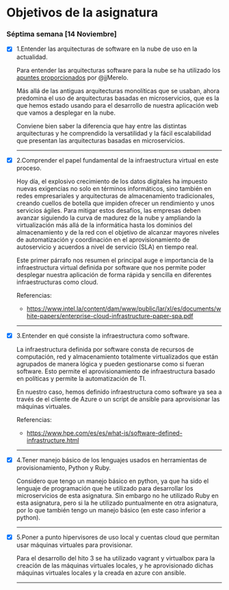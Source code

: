 # Objetivos de la asignatura

### Séptima semana [14 Noviembre]

* [x] 1.Entender las arquitecturas de software en la nube de uso en la actualidad.

  Para entender las arquitecturas software para la nube se ha utilizado los [apuntes proporcionados](http://jj.github.io/CC/documentos/temas/Arquitecturas_para_la_nube) por @jjMerelo.

  Más allá de las antiguas arquitecturas monolíticas que se usaban, ahora predomina el uso de arquitecturas basadas en microservicios, que es la que hemos estado usando para el desarrollo de nuestra aplicación web que vamos a desplegar en la nube.

  Conviene bien saber la diferencia que hay entre las distintas arquitecturas y he comprendido la versatilidad y la fácil escalabilidad que presentan las arquitecturas basadas en microservicios.

  ---

* [x] 2.Comprender el papel fundamental de la infraestructura virtual en este proceso.

  Hoy día, el explosivo crecimiento de los datos
  digitales ha impuesto nuevas exigencias no
  solo en términos informáticos, sino también
  en redes empresariales y arquitecturas de
  almacenamiento tradicionales, creando
  cuellos de botella que impiden ofrecer un
  rendimiento y unos servicios ágiles. Para
  mitigar estos desafíos, las empresas deben
  avanzar siguiendo la curva de madurez de
  la nube y ampliando la virtualización más
  allá de la informática hasta los dominios del
  almacenamiento y de la red con el objetivo de
  alcanzar mayores niveles de automatización
  y coordinación en el aprovisionamiento de
  autoservicio y acuerdos a nivel de servicio
  (SLA) en tiempo real.

  Este primer párrafo nos resumen el principal auge e importancia de la infraestructura virtual definida por software que nos permite poder desplegar nuestra aplicación de forma rápida y sencilla en diferentes infraestructuras como cloud.

  Referencias:
  - https://www.intel.la/content/dam/www/public/lar/xl/es/documents/white-papers/enterprise-cloud-infrastructure-paper-spa.pdf

  ---

* [x] 3.Entender en qué consiste la infraestructura como software.

  La infraestructura definida por software consta de recursos de computación, red y almacenamiento totalmente virtualizados que están agrupados de manera lógica y pueden gestionarse como si fueran software. Esto permite el aprovisionamiento de infraestructura basado en políticas y permite la automatización de TI.

  En nuestro caso, hemos definido infraestructura como software ya sea a través de el cliente de Azure o un script de ansible para aprovisionar las máquinas virtuales.

  Referencias:
  - https://www.hpe.com/es/es/what-is/software-defined-infrastructure.html

  ---

* [x] 4.Tener manejo básico de los lenguajes usados en herramientas de provisionamiento, Python y Ruby.

  Considero que tengo un manejo básico en python, ya que ha sido el lenguaje de programación que he utilizado para desarrollar los microservicios de esta asignatura. Sin embargo no he utilizado Ruby en esta asignatura, pero si la he utilizado puntualmente en otra asignatura, por lo que también tengo un manejo básico (en este caso inferior a python).

  ---

* [x] 5.Poner a punto hipervisores de uso local y cuentas cloud que permitan usar máquinas virtuales para provisionar.

  Para el desarrollo del hito 3 se ha utilizado vagrant y virtualbox para la creación de las máquinas virtuales locales, y he aprovisionado dichas máquinas virtuales locales y la creada en azure con ansible.

  ---
